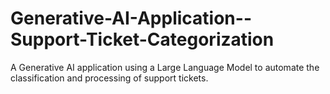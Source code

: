 # Generative-AI-Application--Support-Ticket-Categorization
A Generative AI application using a Large Language Model to automate the classification and processing of support tickets.
